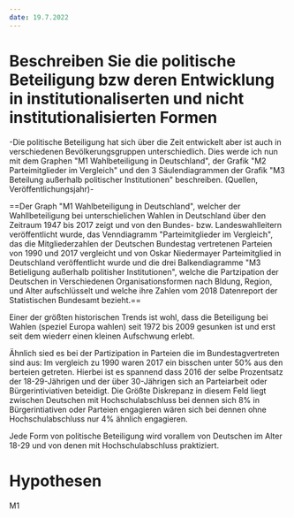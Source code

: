 ```yaml
---
date: 19.7.2022
---
```

# Beschreiben Sie die politische Beteiligung bzw deren Entwicklung in institutionaliserten und nicht institutionalisierten Formen
-Die politische Beteiligung hat sich über die Zeit entwickelt aber ist auch in verschiedenen Bevölkerungsgruppen unterschiedlich. Dies werde ich nun mit dem Graphen "M1 Wahlbeteiligung in Deutschland", der Grafik "M2 Parteimitglieder im Vergleich" und den 3 Säulendiagrammen der Grafik "M3 Beteilung außerhalb politischer Institutionen" beschreiben. (Quellen, Veröffentlichungsjahr)-

==Der Graph "M1 Wahlbeteiligung in Deutschland", welcher der Wahllbeteiligung bei unterschielichen Wahlen in Deutschland über den Zeitraum 1947 bis 2017 zeigt und von den Bundes- bzw. Landeswahlleitern veröffentlicht wurde, das Venndiagramm "Parteimitglieder im Vergleich", das die Mitgliederzahlen der Deutschen Bundestag vertretenen Parteien von 1990 und 2017 vergleicht und von Oskar Niedermayer Parteimitglied in Deutschland veröffentlicht wurde und die drei Balkendiagramme "M3 Betieligung außerhalb politisher Institutionen", welche die Partzipation der Deutschen in Verschiedenen Organisationsformen nach Bldung, Region, und Alter aufschlüsselt und welche ihre Zahlen vom 2018 Datenreport der Statistischen Bundesamt bezieht.==


Einer der größten historischen Trends ist wohl, dass die Beteiligung bei Wahlen (speziel Europa wahlen) seit 1972 bis 2009 gesunken ist und erst seit dem wiederr einen kleinen Aufschwung erlebt.

Ähnlich sied es bei der Partizipation in Parteien die im Bundestagvertreten sind aus: Im vergleich zu 1990 waren 2017 ein bisschen unter 50% aus den berteien getreten.  Hierbei ist es spannend dass 2016 der selbe Prozentsatz der 18-29-Jährigen und der über 30-Jährigen sich an Parteiarbeit oder Bürgerintiviativen beteidigt. Die Größte Diskrepanz in diesem Feld liegt zwischen Deutschen mit Hochschulabschluss bei dennen sich 8% in Bürgerintiativen oder Parteien engagieren wären sich bei dennen ohne Hochschulabschluss nur 4% ähnlich engagieren.

Jede Form von politische Beteiligung wird vorallem von Deutschen im Alter 18-29 und von denen mit Hochschulabschluss praktiziert.

# Hypothesen
M1